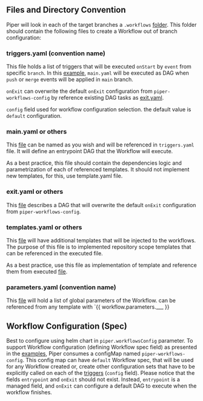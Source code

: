 ## Files and Directory Convention

Piper will look in each of the target branches a `.workflows` [folder](../examples/.workflows). This folder should contain the following files to create a Workflow out of branch configuration:

### triggers.yaml (convention name)

This file holds a list of triggers that will be executed `onStart` by `event` from specific `branch`. In this [example](../examples/.workflows/triggers.yaml), `main.yaml` will be executed as DAG when `push` or `merge` events will be applied in `main` branch. 

`onExit` can overwrite the default `onExit` configuration from `piper-workflows-config` by reference existing DAG tasks as [exit.yaml](../examples/.workflows/exit.yaml).

`config` field used for workflow configuration selection. the default value is `default` configuration.

###  main.yaml or others 

This [file](../examples/.workflows/main.yaml) can be named as you wish and will be referenced in `triggers.yaml` file. It will define an entrypoint DAG that the Workflow will execute.

As a best practice, this file should contain the dependencies logic and parametrization of each of referenced templates. It should not implement new templates, for this, use template.yaml file.

###  exit.yaml or others

This [file](../examples/.workflows/exit.yaml) describes a DAG that will overwrite the default `onExit` configuration from `piper-workflows-config`.

###  templates.yaml or others

This [file](../examples/.workflows/templates.yaml) will have additional templates that will be injected to the workflows. The purpose of this file is to implemented repository scope templates that can be referenced in the executed file.

As a best practice, use this file as implementation of template and reference them from executed [file](../examples/.workflows/main.yaml).

###  parameters.yaml (convention name)

This [file](../examples/.workflows/parameters.yaml) will hold a list of global parameters of the Workflow. can be referenced from any template with `{{ workflow.parameters.___ }}


## Workflow Configuration (Spec)

Best to configure using helm chart in `piper.workflowsConfig` parameter.
To support Workflow configuration (defining Workflow spec field) as presented in the [examples](../examples/config.yaml), Piper consumes a configMap named `piper-workflows-config`. This config map can have `default` Workflow spec, that will be used for any Workflow created or, create other configuration sets that have to be explicitly called on each of the [triggers](../examples/.workflows/triggers.yaml) (`config` field). Please notice that the fields `entrypoint` and `onExit` should not exist. Instead, `entrypoint` is a managed field, and `onExit` can configure a default DAG to execute when the workflow finishes.  


